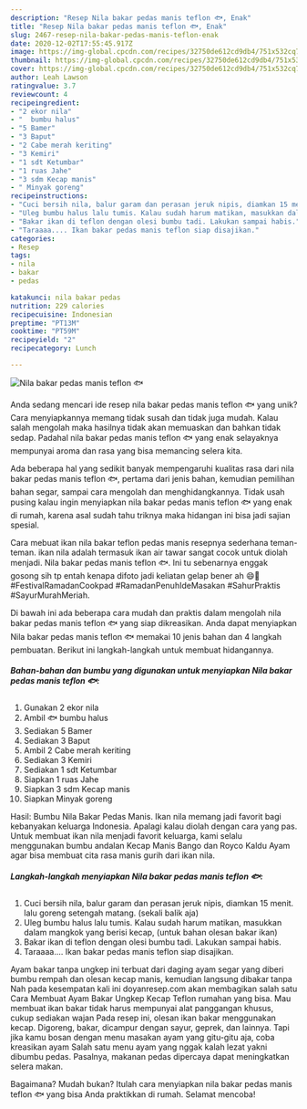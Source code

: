```yaml
---
description: "Resep Nila bakar pedas manis teflon 🐟, Enak"
title: "Resep Nila bakar pedas manis teflon 🐟, Enak"
slug: 2467-resep-nila-bakar-pedas-manis-teflon-enak
date: 2020-12-02T17:55:45.917Z
image: https://img-global.cpcdn.com/recipes/32750de612cd9db4/751x532cq70/nila-bakar-pedas-manis-teflon-🐟-foto-resep-utama.jpg
thumbnail: https://img-global.cpcdn.com/recipes/32750de612cd9db4/751x532cq70/nila-bakar-pedas-manis-teflon-🐟-foto-resep-utama.jpg
cover: https://img-global.cpcdn.com/recipes/32750de612cd9db4/751x532cq70/nila-bakar-pedas-manis-teflon-🐟-foto-resep-utama.jpg
author: Leah Lawson
ratingvalue: 3.7
reviewcount: 4
recipeingredient:
- "2 ekor nila"
- "  bumbu halus"
- "5 Bamer"
- "3 Baput"
- "2 Cabe merah keriting"
- "3 Kemiri"
- "1 sdt Ketumbar"
- "1 ruas Jahe"
- "3 sdm Kecap manis"
- " Minyak goreng"
recipeinstructions:
- "Cuci bersih nila, balur garam dan perasan jeruk nipis, diamkan 15 menit. lalu goreng setengah matang. (sekali balik aja)"
- "Uleg bumbu halus lalu tumis. Kalau sudah harum matikan, masukkan dalam mangkok yang berisi kecap, (untuk bahan olesan bakar ikan)"
- "Bakar ikan di teflon dengan olesi bumbu tadi. Lakukan sampai habis."
- "Taraaaa.... Ikan bakar pedas manis teflon siap disajikan."
categories:
- Resep
tags:
- nila
- bakar
- pedas

katakunci: nila bakar pedas 
nutrition: 229 calories
recipecuisine: Indonesian
preptime: "PT13M"
cooktime: "PT59M"
recipeyield: "2"
recipecategory: Lunch

---
```



![Nila bakar pedas manis teflon 🐟](https://img-global.cpcdn.com/recipes/32750de612cd9db4/751x532cq70/nila-bakar-pedas-manis-teflon-🐟-foto-resep-utama.jpg)

Anda sedang mencari ide resep nila bakar pedas manis teflon 🐟 yang unik? Cara menyiapkannya memang tidak susah dan tidak juga mudah. Kalau salah mengolah maka hasilnya tidak akan memuaskan dan bahkan tidak sedap. Padahal nila bakar pedas manis teflon 🐟 yang enak selayaknya mempunyai aroma dan rasa yang bisa memancing selera kita.

Ada beberapa hal yang sedikit banyak mempengaruhi kualitas rasa dari nila bakar pedas manis teflon 🐟, pertama dari jenis bahan, kemudian pemilihan bahan segar, sampai cara mengolah dan menghidangkannya. Tidak usah pusing kalau ingin menyiapkan nila bakar pedas manis teflon 🐟 yang enak di rumah, karena asal sudah tahu triknya maka hidangan ini bisa jadi sajian spesial.

Cara mebuat ikan nila bakar teflon pedas manis resepnya sederhana teman-teman. ikan nila adalah termasuk ikan air tawar sangat cocok untuk diolah menjadi. Nila bakar pedas manis teflon 🐟. Ini tu sebenarnya enggak gosong sih tp entah kenapa difoto jadi keliatan gelap bener ah 😄🙈 #FestivalRamadanCookpad #RamadanPenuhIdeMasakan #SahurPraktis #SayurMurahMeriah.


Di bawah ini ada beberapa cara mudah dan praktis dalam mengolah nila bakar pedas manis teflon 🐟 yang siap dikreasikan. Anda dapat menyiapkan Nila bakar pedas manis teflon 🐟 memakai 10 jenis bahan dan 4 langkah pembuatan. Berikut ini langkah-langkah untuk membuat hidangannya.

<!--inarticleads1-->

##### Bahan-bahan dan bumbu yang digunakan untuk menyiapkan Nila bakar pedas manis teflon 🐟:

1. Gunakan 2 ekor nila
1. Ambil  🐟 bumbu halus
1. Sediakan 5 Bamer
1. Sediakan 3 Baput
1. Ambil 2 Cabe merah keriting
1. Sediakan 3 Kemiri
1. Sediakan 1 sdt Ketumbar
1. Siapkan 1 ruas Jahe
1. Siapkan 3 sdm Kecap manis
1. Siapkan  Minyak goreng


Hasil: Bumbu Nila Bakar Pedas Manis. Ikan nila memang jadi favorit bagi kebanyakan keluarga Indonesia. Apalagi kalau diolah dengan cara yang pas. Untuk membuat ikan nila menjadi favorit keluarga, kami selalu menggunakan bumbu andalan Kecap Manis Bango dan Royco Kaldu Ayam agar bisa membuat cita rasa manis gurih dari ikan nila. 

<!--inarticleads2-->

##### Langkah-langkah menyiapkan Nila bakar pedas manis teflon 🐟:

1. Cuci bersih nila, balur garam dan perasan jeruk nipis, diamkan 15 menit. lalu goreng setengah matang. (sekali balik aja)
1. Uleg bumbu halus lalu tumis. Kalau sudah harum matikan, masukkan dalam mangkok yang berisi kecap, (untuk bahan olesan bakar ikan)
1. Bakar ikan di teflon dengan olesi bumbu tadi. Lakukan sampai habis.
1. Taraaaa.... Ikan bakar pedas manis teflon siap disajikan.


Ayam bakar tanpa ungkep ini terbuat dari daging ayam segar yang diberi bumbu rempah dan olesan kecap manis, kemudian langsung dibakar tanpa Nah pada kesempatan kali ini doyanresep.com akan membagikan salah satu Cara Membuat Ayam Bakar Ungkep Kecap Teflon rumahan yang bisa. Mau membuat ikan bakar tidak harus mempunyai alat panggangan khusus, cukup sediakan wajan Pada resep ini, olesan ikan bakar menggunakan kecap. Digoreng, bakar, dicampur dengan sayur, geprek, dan lainnya. Tapi jika kamu bosan dengan menu masakan ayam yang gitu-gitu aja, coba kreasikan ayam Salah satu menu ayam yang nggak kalah lezat yakni dibumbu pedas. Pasalnya, makanan pedas dipercaya dapat meningkatkan selera makan. 

Bagaimana? Mudah bukan? Itulah cara menyiapkan nila bakar pedas manis teflon 🐟 yang bisa Anda praktikkan di rumah. Selamat mencoba!
